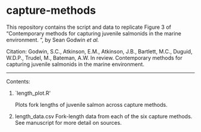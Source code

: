 # capture-methods
This repository contains the script and data to replicate Figure 3 of “Contemporary methods for capturing juvenile salmonids in the marine environment. ”, by Sean Godwin _et al._

Citation: Godwin, S.C., Atkinson, E.M., Atkinson, J.B., Bartlett, M.C., Duguid, W.D.P., Trudel, M., Bateman, A.W. In review. Contemporary methods for capturing juvenile salmonids in the marine environment. 

-----
Contents:
1. `length_plot.R'
   
   Plots fork lengths of juvenile salmon across capture methods.
3. length_data.csv
   Fork-length data from each of the six capture methods. See manuscript for more detail on sources.

